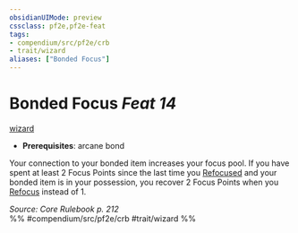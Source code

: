 ```yaml
---
obsidianUIMode: preview
cssclass: pf2e,pf2e-feat
tags:
- compendium/src/pf2e/crb
- trait/wizard
aliases: ["Bonded Focus"]
---
```

# Bonded Focus  *Feat 14*  
[wizard](../../rules/traits/wizard.md)  

- **Prerequisites**: arcane bond

Your connection to your bonded item increases your focus pool. If you have spent at least 2 Focus Points since the last time you [Refocused](../../rules/actions/refocus.md) and your bonded item is in your possession, you recover 2 Focus Points when you [Refocus](../../rules/actions/refocus.md) instead of 1.

*Source: Core Rulebook p. 212*  
%% #compendium/src/pf2e/crb #trait/wizard %%